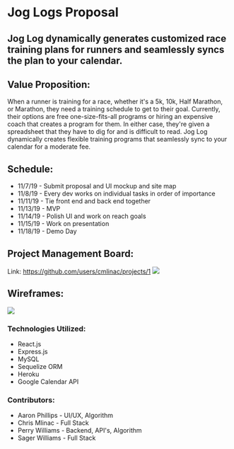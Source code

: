 # Jog Logs Proposal
## Jog Log dynamically generates customized race training plans for runners and seamlessly syncs the plan to your calendar.

## Value Proposition: 
When a runner is training for a race, whether it's a 5k, 10k, Half Marathon, or Marathon, they need a training schedule to get to their goal.  Currently, their options are free one-size-fits-all programs or hiring an expensive coach that creates a program for them.  In either case, they're given a spreadsheet that they have to dig for and is difficult to read.  Jog Log dynamically creates flexible training programs that seamlessly sync to your calendar for a moderate fee.  

## Schedule:
* 11/7/19 - Submit proposal and UI mockup and site map
* 11/8/19 - Every dev works on individual tasks in order of importance
* 11/11/19 - Tie front end and back end together
* 11/13/19 - MVP
* 11/14/19 - Polish UI and work on reach goals
* 11/15/19 - Work on presentation
* 11/18/19 - Demo Day

## Project Management Board:
Link: https://github.com/users/cmlinac/projects/1
![](https://i.imgur.com/OHYxs2C.png)


## Wireframes:
![](https://i.imgur.com/k2veoWW.jpg)

### Technologies Utilized:
* React.js
* Express.js
* MySQL
* Sequelize ORM
* Heroku
* Google Calendar API

### Contributors:
* Aaron Phillips - UI/UX, Algorithm
* Chris Mlinac - Full Stack
* Perry Williams - Backend, API's, Algorithm
* Sager Williams - Full Stack


